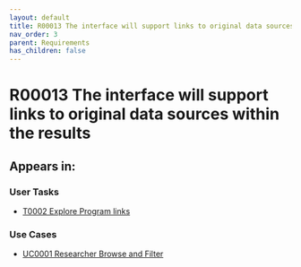 ```yaml
---
layout: default
title: R00013 The interface will support links to original data sources within the results
nav_order: 3
parent: Requirements
has_children: false
---
```


# R00013 The interface will support links to original data sources within the results

## Appears in:


### User Tasks

-   [T0002 Explore Program links](../user-tasks/t0002-explore-program-links.md)


### Use Cases

-   [UC0001 Researcher Browse and Filter](../use-cases/uc0001-researcher-browse-and-filter.md)
